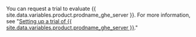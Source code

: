 You can request a trial to evaluate {{ site.data.variables.product.prodname_ghe_server }}. For more information, see "[Setting up a trial of {{ site.data.variables.product.prodname_ghe_server }}](/articles/setting-up-a-trial-of-github-enterprise-server)."
